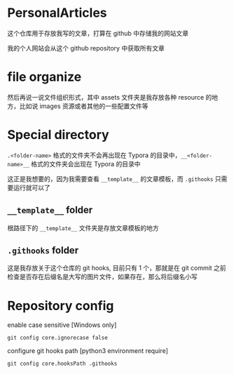 # PersonalArticles

这个仓库用于存放我写的文章，打算在 github 中存储我的网站文章

我的个人网站会从这个 github repository 中获取所有文章

# file organize

然后再说一说文件组织形式，其中 assets 文件夹是我存放各种 resource 的地方，比如说 images 资源或者其他的一些配置文件等

# Special directory

`.<folder-name>` 格式的文件夹不会再出现在 Typora 的目录中，`__<folder-name>__` 格式的文件夹会出现在 Typora 的目录中

这正是我想要的，因为我需要查看 `__template__` 的文章模板，而 `.githooks` 只需要运行就可以了

## `__template__` folder

根路径下的  `__template__` 文件夹是存放文章模板的地方

## `.githooks` folder

这是我存放关于这个仓库的 git hooks, 目前只有 1 个，那就是在 git commit 之前检查是否存在后缀名是大写的图片文件，如果存在，那么将后缀名小写

# Repository config

enable case sensitive [Windows only]

```shell
git config core.ignorecase false
```

configure git hooks path [python3 environment require]

```shell
git config core.hooksPath .githooks
```
